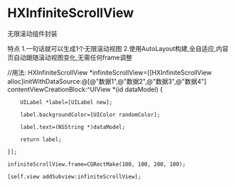 # HXInfiniteScrollView
无限滚动组件封装

特点
1.一句话就可以生成1个无限滚动视图
2.使用AutoLayout构建,全自适应,内容页自动跟随滚动视图变化,无需任何frame调整

//用法:
    HXInfiniteScrollView *infiniteScrollView=[[HXInfiniteScrollView alloc]initWithDataSource:@[@"数据1",@"数据2",@"数据3",@"数据4"] contentViewCreationBlock:^UIView *(id dataModel) {
    
        UILabel *label=[UILabel new];
        
        label.backgroundColor=[UIColor randomColor];
        
        label.text=(NSString *)dataModel;
        
        return label;
        
    }];
    
    infiniteScrollView.frame=CGRectMake(100, 100, 200, 100);
    
    [self.view addSubview:infiniteScrollView];
    
